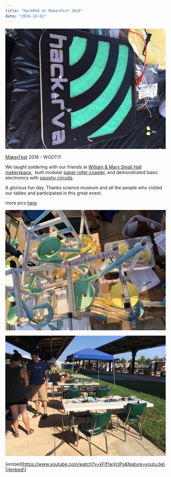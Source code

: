 ```yaml
---
title: "HackRVA at MakerFest 2016"
date: "2016-10-02"
---
```


[![Conductive Playdo Fun](images/IMG_3816-e1478144441726.jpg)](http://www.hackrva.org/blog/wp-content/uploads/2016/11/IMG_3816-e1478144441726.jpg)

[MakerFest](http://rvamakerfest.com/) 2016 - WOOT!!!

We taught soldering with our friends at [William & Mary Small Hall makerspace](http://www.wm.edu/as/physics/resources/makerspace/),  built modular [paper roller coaster](http://paperrollercoasters.com/), and demonstrated basic electronics with [squishy circuits](http://tinkering.exploratorium.edu/squishy-circuits).

A glorious fun day. Thanks science museum and all the people who visited our tables and participated in this great event.

more pics [here](https://www.flickr.com/photos/hackrva/albums/72157674636335051).

[![Paper Coaster Mania](images/IMG_3821.jpg)](http://www.hackrva.org/blog/wp-content/uploads/2016/11/IMG_3821.jpg)

[![Soldering Tables Ready to Go](images/IMG_3813.jpg)](http://www.hackrva.org/blog/wp-content/uploads/2016/11/IMG_3813.jpg)

\[embed\]https://www.youtube.com/watch?v=kFIf1wVcIPs&feature=youtu.be\[/embed\]
